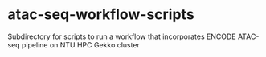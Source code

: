 # atac-seq-workflow-scripts
Subdirectory for scripts to run a workflow that incorporates ENCODE ATAC-seq pipeline on NTU HPC Gekko cluster
